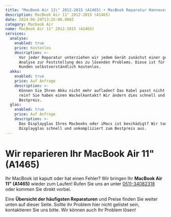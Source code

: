 ```yaml
---
title: "MacBook Air 11\" 2012-2015 (A1465) ‣ MacBook Reparatur Hannover \U0001F6E0️ Hanorepair"
description: MacBook Air 11" 2012-2015 (A1465)
date: 2024-06-29T13:25:00.000Z
category: Macbook Air
name: MacBook Air 11" 2012-2015 (A1465)
services:
  analyse:
    enabled: true
    price: Kostenlos
    description: >-
      Vor jeder Reparatur unterziehen wir jedem Gerät zunächst einer gründlichen
      Analyse zur Feststellung des zu lösenden Problems. Diese ist für unsere
      Kunden selbstverständlich kostenlos.
  akku:
    enabled: true
    price: Auf Anfrage
    description: >-
      Können Sie Ihren Akku nicht mehr aufladen? Das Kabel passt nicht mehr ganz
      rein? Sie haben einen Wackelkontakt? Wir ändern dies schnell und zum
      Bestpreis.
  glas:
    enabled: true
    price: Auf Anfrage
    description: >-
      Das Displayglas Ihres Macbooks oder iMacs ist beschädigt? Wir tauschen das
      Displayglas schnell und unkompliziert zum Bestpreis aus.
---
```

# Wir reparieren Ihr MacBook Air 11" (A1465)

Ihr MacBook ist kaputt oder hat einen Fehler? Wir bringen Ihr **MacBook Air 11" (A1465)** wieder zum Laufen! Rufen Sie uns an unter [0511-34082318](tel:051134082318) oder kommen Sie direkt vorbei.

Eine **Übersicht der häufigsten Reparaturen** und Preise finden Sie weiter unten auf dieser Seite. Sollte ihr Problem hier nicht gelistet sein, kontaktieren Sie uns bitte. Wir können auch Ihr Problem lösen!
